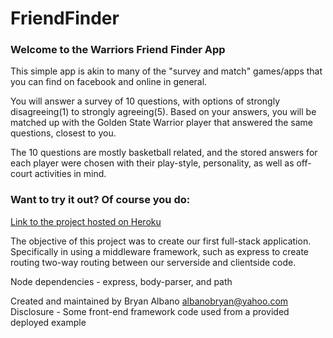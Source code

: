 # FriendFinder

### Welcome to the Warriors Friend Finder App

This simple app is akin to many of the "survey and match" games/apps that you can find on facebook and online in general.

You will answer a survey of 10 questions, with options of strongly disagreeing(1) to strongly agreeing(5).  Based on your answers, you will be matched up with the Golden State Warrior player that answered the same questions, closest to you. 

The 10 questions are mostly basketball related, and the stored answers for each player were chosen with their play-style, personality, as well as off-court activities in mind.


### Want to try it out?  Of course you do:
[Link to the project hosted on Heroku](https://warriors-friend-finder.herokuapp.com/)

The objective of this project was to create our first full-stack application.  Specifically in using a middleware framework, such as express to create routing two-way routing between our serverside and clientside code.

Node dependencies - express, body-parser, and path

Created and maintained by Bryan Albano albanobryan@yahoo.com
Disclosure - Some front-end framework code used from a provided deployed example


